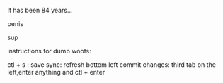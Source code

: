 It has been 84 years...

penis

sup

instructions for dumb woots:

ctl + s : save
sync: refresh bottom left
commit changes: third tab on the left,enter anything and ctl + enter